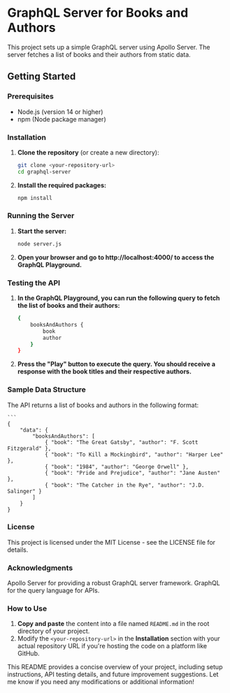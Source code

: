 # GraphQL Server for Books and Authors

This project sets up a simple GraphQL server using Apollo Server. The server fetches a list of books and their authors from static data.

## Getting Started

### Prerequisites

- Node.js (version 14 or higher)
- npm (Node package manager)

### Installation

1. **Clone the repository** (or create a new directory):

   ```bash
   git clone <your-repository-url>
   cd graphql-server

2. **Install the required packages:**

   ```bash
   npm install

### Running the Server

1. **Start the server:**

    ```bash
    node server.js

2. **Open your browser and go to http://localhost:4000/ to access the GraphQL Playground.**

### Testing the API

1. **In the GraphQL Playground, you can run the following query to fetch the list of books and their authors:**

    ```bash
    {
        booksAndAuthors {
            book
            author
        }
    }

2. **Press the "Play" button to execute the query. You should receive a response with the book titles and their respective authors.**

### Sample Data Structure
The API returns a list of books and authors in the following format:

    ```
    {
        "data": {
            "booksAndAuthors": [
                { "book": "The Great Gatsby", "author": "F. Scott Fitzgerald" },
                { "book": "To Kill a Mockingbird", "author": "Harper Lee" },
                { "book": "1984", "author": "George Orwell" },
                { "book": "Pride and Prejudice", "author": "Jane Austen" },
                { "book": "The Catcher in the Rye", "author": "J.D. Salinger" }
            ]
        }
    }

### License
This project is licensed under the MIT License - see the LICENSE file for details.

### Acknowledgments
Apollo Server for providing a robust GraphQL server framework.
GraphQL for the query language for APIs.


### How to Use

1. **Copy and paste** the content into a file named `README.md` in the root directory of your project.
2. Modify the `<your-repository-url>` in the **Installation** section with your actual repository URL if you're hosting the code on a platform like GitHub.

This README provides a concise overview of your project, including setup instructions, API testing details, and future improvement suggestions. Let me know if you need any modifications or additional information!


